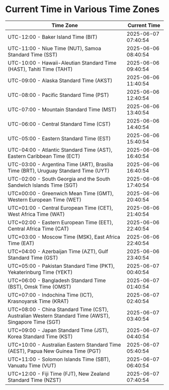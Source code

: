 # Current Time in Various Time Zones

| Time Zone | Current Time |
|-----------|--------------|
| UTC-12:00 - Baker Island Time (BIT) | 2025-06-07 07:40:54 |
| UTC-11:00 - Niue Time (NUT), Samoa Standard Time (SST) | 2025-06-06 08:40:54 |
| UTC-10:00 - Hawaii-Aleutian Standard Time (HAST), Tahiti Time (TAHT) | 2025-06-06 09:40:54 |
| UTC-09:00 - Alaska Standard Time (AKST) | 2025-06-06 11:40:54 |
| UTC-08:00 - Pacific Standard Time (PST) | 2025-06-06 12:40:54 |
| UTC-07:00 - Mountain Standard Time (MST) | 2025-06-06 13:40:54 |
| UTC-06:00 - Central Standard Time (CST) | 2025-06-06 14:40:54 |
| UTC-05:00 - Eastern Standard Time (EST) | 2025-06-06 15:40:54 |
| UTC-04:00 - Atlantic Standard Time (AST), Eastern Caribbean Time (ECT) | 2025-06-06 16:40:54 |
| UTC-03:00 - Argentina Time (ART), Brasília Time (BRT), Uruguay Standard Time (UYT) | 2025-06-06 16:40:54 |
| UTC-02:00 - South Georgia and the South Sandwich Islands Time (SGT) | 2025-06-06 17:40:54 |
| UTC±00:00 - Greenwich Mean Time (GMT), Western European Time (WET) | 2025-06-06 20:40:54 |
| UTC+01:00 - Central European Time (CET), West Africa Time (WAT) | 2025-06-06 21:40:54 |
| UTC+02:00 - Eastern European Time (EET), Central Africa Time (CAT) | 2025-06-06 22:40:54 |
| UTC+03:00 - Moscow Time (MSK), East Africa Time (EAT) | 2025-06-06 22:40:54 |
| UTC+04:00 - Azerbaijan Time (AZT), Gulf Standard Time (GST) | 2025-06-06 23:40:54 |
| UTC+05:00 - Pakistan Standard Time (PKT), Yekaterinburg Time (YEKT) | 2025-06-07 00:40:54 |
| UTC+06:00 - Bangladesh Standard Time (BST), Omsk Time (OMST) | 2025-06-07 01:40:54 |
| UTC+07:00 - Indochina Time (ICT), Krasnoyarsk Time (KRAT) | 2025-06-07 02:40:54 |
| UTC+08:00 - China Standard Time (CST), Australian Western Standard Time (AWST), Singapore Time (SGT) | 2025-06-07 03:40:54 |
| UTC+09:00 - Japan Standard Time (JST), Korea Standard Time (KST) | 2025-06-07 04:40:54 |
| UTC+10:00 - Australian Eastern Standard Time (AEST), Papua New Guinea Time (PGT) | 2025-06-07 05:40:54 |
| UTC+11:00 - Solomon Islands Time (SBT), Vanuatu Time (VUT) | 2025-06-07 06:40:54 |
| UTC+12:00 - Fiji Time (FJT), New Zealand Standard Time (NZST) | 2025-06-07 07:40:54 |
